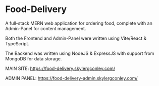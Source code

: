 # Food-Delivery
A full-stack MERN web application for ordering food, complete with an Admin-Panel for content management.

Both the Frontend and Admin-Panel were written using Vite/React & TypeScript. 

The Backend was written using NodeJS & ExpressJS with support from MongoDB for data storage.

MAIN SITE: https://food-delivery.skylergconley.com/

ADMIN PANEL: https://food-delivery-admin.skylergconley.com/
